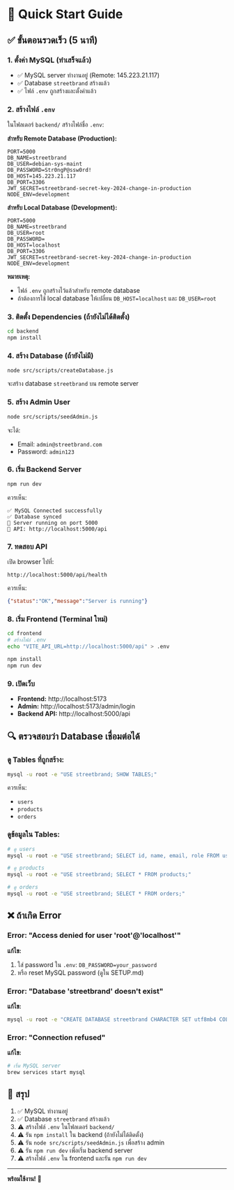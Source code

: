 # 🚀 Quick Start Guide

## ✅ ขั้นตอนรวดเร็ว (5 นาที)

### 1. ตั้งค่า MySQL (ทำเสร็จแล้ว)
- ✅ MySQL server ทำงานอยู่ (Remote: 145.223.21.117)
- ✅ Database `streetbrand` สร้างแล้ว
- ✅ ไฟล์ `.env` ถูกสร้างและตั้งค่าแล้ว

### 2. สร้างไฟล์ `.env`

ในโฟลเดอร์ `backend/` สร้างไฟล์ชื่อ `.env`:

**สำหรับ Remote Database (Production):**
```env
PORT=5000
DB_NAME=streetbrand
DB_USER=debian-sys-maint
DB_PASSWORD=Str0ngP@ssw0rd!
DB_HOST=145.223.21.117
DB_PORT=3306
JWT_SECRET=streetbrand-secret-key-2024-change-in-production
NODE_ENV=development
```

**สำหรับ Local Database (Development):**
```env
PORT=5000
DB_NAME=streetbrand
DB_USER=root
DB_PASSWORD=
DB_HOST=localhost
DB_PORT=3306
JWT_SECRET=streetbrand-secret-key-2024-change-in-production
NODE_ENV=development
```

**หมายเหตุ:**
- ไฟล์ `.env` ถูกสร้างไว้แล้วสำหรับ remote database
- ถ้าต้องการใช้ local database ให้เปลี่ยน `DB_HOST=localhost` และ `DB_USER=root`

### 3. ติดตั้ง Dependencies (ถ้ายังไม่ได้ติดตั้ง)

```bash
cd backend
npm install
```

### 4. สร้าง Database (ถ้ายังไม่มี)

```bash
node src/scripts/createDatabase.js
```

จะสร้าง database `streetbrand` บน remote server

### 5. สร้าง Admin User

```bash
node src/scripts/seedAdmin.js
```

จะได้:
- Email: `admin@streetbrand.com`
- Password: `admin123`

### 6. เริ่ม Backend Server

```bash
npm run dev
```

ควรเห็น:
```
✅ MySQL Connected successfully
✅ Database synced
🚀 Server running on port 5000
📍 API: http://localhost:5000/api
```

### 7. ทดสอบ API

เปิด browser ไปที่:
```
http://localhost:5000/api/health
```

ควรเห็น:
```json
{"status":"OK","message":"Server is running"}
```

### 8. เริ่ม Frontend (Terminal ใหม่)

```bash
cd frontend
# สร้างไฟล์ .env
echo "VITE_API_URL=http://localhost:5000/api" > .env

npm install
npm run dev
```

### 9. เปิดเว็บ

- **Frontend:** http://localhost:5173
- **Admin:** http://localhost:5173/admin/login
- **Backend API:** http://localhost:5000/api

## 🔍 ตรวจสอบว่า Database เชื่อมต่อได้

### ดู Tables ที่ถูกสร้าง:

```bash
mysql -u root -e "USE streetbrand; SHOW TABLES;"
```

ควรเห็น:
- `users`
- `products`
- `orders`

### ดูข้อมูลใน Tables:

```bash
# ดู users
mysql -u root -e "USE streetbrand; SELECT id, name, email, role FROM users;"

# ดู products
mysql -u root -e "USE streetbrand; SELECT * FROM products;"

# ดู orders
mysql -u root -e "USE streetbrand; SELECT * FROM orders;"
```

## ❌ ถ้าเกิด Error

### Error: "Access denied for user 'root'@'localhost'"

**แก้ไข:**
1. ใส่ password ใน `.env`: `DB_PASSWORD=your_password`
2. หรือ reset MySQL password (ดูใน SETUP.md)

### Error: "Database 'streetbrand' doesn't exist"

**แก้ไข:**
```bash
mysql -u root -e "CREATE DATABASE streetbrand CHARACTER SET utf8mb4 COLLATE utf8mb4_unicode_ci;"
```

### Error: "Connection refused"

**แก้ไข:**
```bash
# เริ่ม MySQL server
brew services start mysql
```

## 📝 สรุป

1. ✅ MySQL ทำงานอยู่
2. ✅ Database `streetbrand` สร้างแล้ว
3. ⚠️ สร้างไฟล์ `.env` ในโฟลเดอร์ `backend/`
4. ⚠️ รัน `npm install` ใน backend (ถ้ายังไม่ได้ติดตั้ง)
5. ⚠️ รัน `node src/scripts/seedAdmin.js` เพื่อสร้าง admin
6. ⚠️ รัน `npm run dev` เพื่อเริ่ม backend server
7. ⚠️ สร้างไฟล์ `.env` ใน frontend และรัน `npm run dev`

---

**พร้อมใช้งาน! 🎉**

